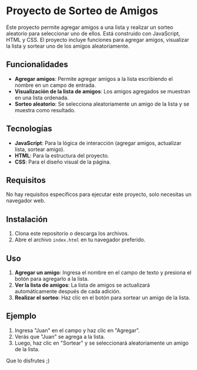 # Proyecto de Sorteo de Amigos

Este proyecto permite agregar amigos a una lista y realizar un sorteo aleatorio para seleccionar uno de ellos. Está construido con JavaScript, HTML y CSS. El proyecto incluye funciones para agregar amigos, visualizar la lista y sortear uno de los amigos aleatoriamente.

## Funcionalidades

- **Agregar amigos**: Permite agregar amigos a la lista escribiendo el nombre en un campo de entrada.
- **Visualización de la lista de amigos**: Los amigos agregados se muestran en una lista ordenada.
- **Sorteo aleatorio**: Se selecciona aleatoriamente un amigo de la lista y se muestra como resultado.
  
## Tecnologías

- **JavaScript**: Para la lógica de interacción (agregar amigos, actualizar lista, sortear amigo).
- **HTML**: Para la estructura del proyecto.
- **CSS**: Para el diseño visual de la página.

## Requisitos

No hay requisitos específicos para ejecutar este proyecto, solo necesitas un navegador web.

## Instalación

1. Clona este repositorio o descarga los archivos.
2. Abre el archivo `index.html` en tu navegador preferido.

## Uso

1. **Agregar un amigo**: Ingresa el nombre en el campo de texto y presiona el botón para agregarlo a la lista.
2. **Ver la lista de amigos**: La lista de amigos se actualizará automáticamente después de cada adición.
3. **Realizar el sorteo**: Haz clic en el botón para sortear un amigo de la lista.

## Ejemplo

1. Ingresa "Juan" en el campo y haz clic en "Agregar".
2. Verás que "Juan" se agrega a la lista.
3. Luego, haz clic en "Sortear" y se seleccionará aleatoriamente un amigo de la lista.

Que lo disfrutes ;)



